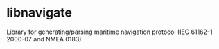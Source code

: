libnavigate
===========

Library for generating/parsing maritime navigation protocol (IEC 61162-1 2000-07
and NMEA 0183).
